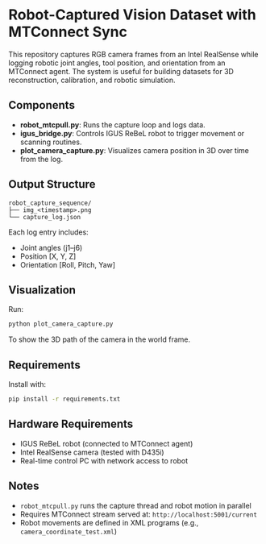 # Robot-Captured Vision Dataset with MTConnect Sync

This repository captures RGB camera frames from an Intel RealSense while logging robotic joint angles, tool position, and orientation from an MTConnect agent. The system is useful for building datasets for 3D reconstruction, calibration, and robotic simulation.

## Components
- **robot_mtcpull.py**: Runs the capture loop and logs data.
- **igus_bridge.py**: Controls IGUS ReBeL robot to trigger movement or scanning routines.
- **plot_camera_capture.py**: Visualizes camera position in 3D over time from the log.

## Output Structure

```
robot_capture_sequence/
├── img_<timestamp>.png
└── capture_log.json
```

Each log entry includes:
- Joint angles (j1–j6)
- Position [X, Y, Z]
- Orientation [Roll, Pitch, Yaw]

## Visualization
Run:
```bash
python plot_camera_capture.py
```
To show the 3D path of the camera in the world frame.

## Requirements

Install with:
```bash
pip install -r requirements.txt
```

## Hardware Requirements

- IGUS ReBeL robot (connected to MTConnect agent)
- Intel RealSense camera (tested with D435i)
- Real-time control PC with network access to robot

## Notes

- `robot_mtcpull.py` runs the capture thread and robot motion in parallel
- Requires MTConnect stream served at: `http://localhost:5001/current`
- Robot movements are defined in XML programs (e.g., `camera_coordinate_test.xml`)
 
